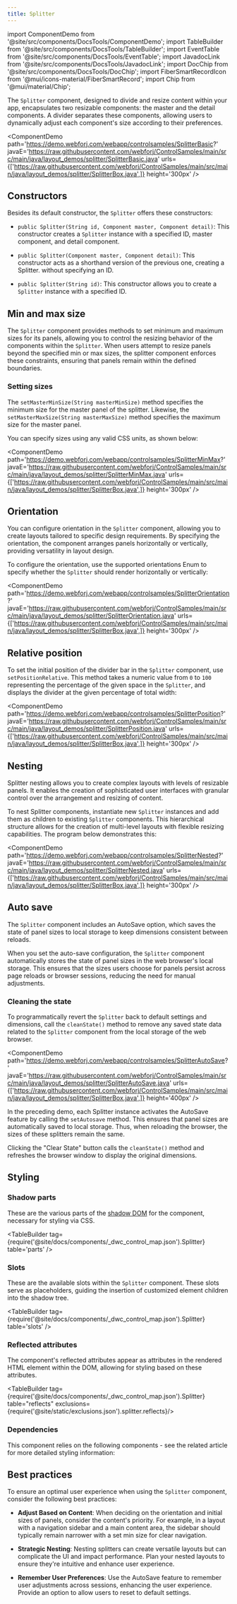 ```yaml
---
title: Splitter
---
```


<!-- vale off -->

import ComponentDemo from '@site/src/components/DocsTools/ComponentDemo';
import TableBuilder from '@site/src/components/DocsTools/TableBuilder';
import EventTable from '@site/src/components/DocsTools/EventTable';
import JavadocLink from '@site/src/components/DocsTools/JavadocLink';
import DocChip from '@site/src/components/DocsTools/DocChip';
import FiberSmartRecordIcon from '@mui/icons-material/FiberSmartRecord';
import Chip from '@mui/material/Chip';

<!-- vale on -->


<DocChip chip='shadow' />

<DocChip chip='name' label="dwc-splitter" />

<JavadocLink type="foundation" location="com/webforj/component/layout/splitter/Splitter" top='true'/>


The `Splitter` component, designed to divide and resize content within your app, encapsulates two resizable components: the master and the detail components. A divider separates these components, allowing users to dynamically adjust each component's size according to their preferences.

<ComponentDemo 
path='https://demo.webforj.com/webapp/controlsamples/SplitterBasic?' 
javaE='https://raw.githubusercontent.com/webforj/ControlSamples/main/src/main/java/layout_demos/splitter/SplitterBasic.java'
urls={['https://raw.githubusercontent.com/webforj/ControlSamples/main/src/main/java/layout_demos/splitter/SplitterBox.java',]}
height='300px'
/>

## Constructors

Besides its default constructor, the `Splitter` offers these constructors:

- `public Splitter(String id, Component master, Component detail)`: This constructor creates a `Splitter` instance with a specified ID, master component, and detail component.

- `public Splitter(Component master, Component detail)`: This constructor acts as a shorthand version of the previous one, creating a Splitter. without specifying an ID.

- `public Splitter(String id)`: This constructor allows you to create a `Splitter` instance with a specified ID. 

## Min and max size 

The `Splitter` component provides methods to set minimum and maximum sizes for its panels, allowing you to control the resizing behavior of the components within the `Splitter`. When users attempt to resize panels beyond the specified min or max sizes, the splitter component enforces these constraints, ensuring that panels remain within the defined boundaries.

### Setting sizes

The `setMasterMinSize(String masterMinSize)` method specifies the minimum size for the master panel of the splitter. Likewise, the `setMasterMaxSize(String masterMaxSize)` method specifies the maximum size for the master panel.

You can specify sizes using any valid CSS units, as shown below:

<ComponentDemo 
path='https://demo.webforj.com/webapp/controlsamples/SplitterMinMax?' 
javaE='https://raw.githubusercontent.com/webforj/ControlSamples/main/src/main/java/layout_demos/splitter/SplitterMinMax.java'
urls={['https://raw.githubusercontent.com/webforj/ControlSamples/main/src/main/java/layout_demos/splitter/SplitterBox.java',]}
height='300px'
/>

## Orientation

You can configure orientation in the `Splitter` component, allowing you to create layouts tailored to specific design requirements. By specifying the orientation, the component arranges panels horizontally or vertically, providing versatility in layout design.

To configure the orientation, use the supported orientations Enum to specify whether the `Splitter` should render horizontally or vertically:

<ComponentDemo 
path='https://demo.webforj.com/webapp/controlsamples/SplitterOrientation?' 
javaE='https://raw.githubusercontent.com/webforj/ControlSamples/main/src/main/java/layout_demos/splitter/SplitterOrientation.java'
urls={['https://raw.githubusercontent.com/webforj/ControlSamples/main/src/main/java/layout_demos/splitter/SplitterBox.java',]}
height='300px'
/>

## Relative position

To set the initial position of the divider bar in the `Splitter` component, use `setPositionRelative`. This method takes a numeric value from `0` to `100` representing the percentage of the given space in the `Splitter`, and displays the divider at the given percentage of total width:

<ComponentDemo 
path='https://demo.webforj.com/webapp/controlsamples/SplitterPosition?' 
javaE='https://raw.githubusercontent.com/webforj/ControlSamples/main/src/main/java/layout_demos/splitter/SplitterPosition.java'
urls={['https://raw.githubusercontent.com/webforj/ControlSamples/main/src/main/java/layout_demos/splitter/SplitterBox.java',]}
height='300px'
/>

## Nesting

Splitter nesting allows you to create complex layouts with levels of resizable panels. It enables the creation of sophisticated user interfaces with granular control over the arrangement and resizing of content.

To nest Splitter components, instantiate new `Splitter` instances and add them as children to existing `Splitter` components. This hierarchical structure allows for the creation of multi-level layouts with flexible resizing capabilities. The program below demonstrates this:

<ComponentDemo 
path='https://demo.webforj.com/webapp/controlsamples/SplitterNested?' 
javaE='https://raw.githubusercontent.com/webforj/ControlSamples/main/src/main/java/layout_demos/splitter/SplitterNested.java'
urls={['https://raw.githubusercontent.com/webforj/ControlSamples/main/src/main/java/layout_demos/splitter/SplitterBox.java',]}
height='300px'
/>

## Auto save

The `Splitter` component includes an AutoSave option, which saves the state of panel sizes to local storage to keep dimensions consistent between reloads.

When you set the auto-save configuration, the `Splitter` component automatically stores the state of panel sizes in the web browser's local storage. This ensures that the sizes users choose for panels persist across page reloads or browser sessions, reducing the need for manual adjustments.

### Cleaning the state

To programmatically revert the `Splitter` back to default settings and dimensions, call the `cleanState()` method to remove any saved state data related to the `Splitter` component from the local storage of the web browser.

<ComponentDemo 
path='https://demo.webforj.com/webapp/controlsamples/SplitterAutoSave?' 
javaE='https://raw.githubusercontent.com/webforj/ControlSamples/main/src/main/java/layout_demos/splitter/SplitterAutoSave.java'
urls={['https://raw.githubusercontent.com/webforj/ControlSamples/main/src/main/java/layout_demos/splitter/SplitterBox.java',]}
height='400px'
/>

In the preceding demo, each Splitter instance activates the AutoSave feature by calling the `setAutosave` method. This ensures that panel sizes are automatically saved to local storage. Thus, when reloading the browser, the sizes of these splitters remain the same.

Clicking the "Clear State" button calls the `cleanState()` method and refreshes the browser window to display the original dimensions.

## Styling

### Shadow parts

These are the various parts of the [shadow DOM](../glossary#shadow-dom) for the component, necessary for styling via CSS.

<!-- vale off -->
<TableBuilder tag={require('@site/docs/components/_dwc_control_map.json').Splitter} table='parts'  />
<!-- vale on -->

### Slots

These are the available slots within the `Splitter` component. These slots serve as placeholders, guiding the insertion of customized element children into the shadow tree.

<!-- vale off -->
<TableBuilder tag={require('@site/docs/components/_dwc_control_map.json').Splitter} table='slots'  />
<!-- vale on -->

<!-- ### CSS properties

Here are the different CSS properties used in the component, along with a brief explanation of their purpose.

<TableBuilder tag={require('@site/docs/components/_dwc_control_map.json').Splitter}  table='properties'/> -->


### Reflected attributes

The component's reflected attributes appear as attributes in the rendered HTML element within the DOM, allowing for styling based on these attributes.

<!-- vale off -->
<TableBuilder tag={require('@site/docs/components/_dwc_control_map.json').Splitter} table="reflects" exclusions={require('@site/static/exclusions.json').splitter.reflects}/>
<!-- vale on -->

### Dependencies

This component relies on the following components - see the related article for more detailed styling information:

<TableBuilder tag='dwc-splitter' table="dependencies"/>

## Best practices 

To ensure an optimal user experience when using the `Splitter` component, consider the following best practices: 

- **Adjust Based on Content**: When deciding on the orientation and initial sizes of panels, consider the content's priority. For example, in a layout with a navigation sidebar and a main content area, the sidebar should typically remain narrower with a set min size for clear navigation.

- **Strategic Nesting**: Nesting splitters can create versatile layouts but can complicate the UI and impact performance. Plan your nested layouts to ensure they're intuitive and enhance user experience.

- **Remember User Preferences**: Use the AutoSave feature to remember user adjustments across sessions, enhancing the user experience. Provide an option to allow users to reset to default settings.